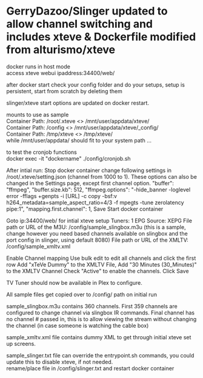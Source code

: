 # GerryDazoo/Slinger updated to allow channel switching and includes xteve & Dockerfile modified from alturismo/xteve

docker runs in host mode \
access xteve webui ipaddress:34400/web/

after docker start check your config folder and do your setups, setup is persistent, start from scratch by deleting them

slinger/xteve start options are updated on docker restart.

mounts to use as sample \
Container Path: /root/.xteve <> /mnt/user/appdata/xteve/ \
Container Path: /config <> /mnt/user/appdata/xteve/_config/ \
Container Path: /tmp/xteve <> /tmp/xteve/ \
while /mnt/user/appdata/ should fit to your system path ...

to test the cronjob functions \
docker exec -it "dockername" ./config/cronjob.sh

After intial run:
  Stop docker container
  change following settings in /root/.xteve/setting.json  (channel from 1000 to 1).  These options can also be changed in the Settings page, except first channel option.
    "buffer": "ffmpeg",
    "buffer.size.kb": 512,
    "ffmpeg.options": "-hide_banner -loglevel error -fflags +genpts -i [URL] -c copy -bsf:v h264_metadata=sample_aspect_ratio=4/3 -f mpegts -tune zerolatency pipe:1",
    "mapping.first.channel": 1,
  Save
  Start docker container

Goto ip:34400/web/ for intial xteve setup
  Tuners: 1
  EPG Source: XEPG
  File path or URL of the M3U: /config/sample_slingbox.m3u 
      (this is a sample, change however you need based channels available on slingbox and the port config in slinger, using default 8080)
  File path or URL of the XMLTV: /config/sample_xmltv.xml

Enable Channel mapping
  Use bulk edit to edit all channels and click the first row
  Add "xTeVe Dummy" to the XMLTV File,
  Add "30 Minutes (30_Minutes)" to the XMLTV Channel
  Check "Active" to enable the channels.
  Click Save

TV Tuner should now be available in Plex to configure.

All sample files get copied over to /config/ path on initial run

sample_slingbox.m3u 
    contains 360 channels.  First 359 channels are configured to change channel via slingbox IR commands.  Final channel has no channel # passed in, this is to allow viewing the stream without changing the channel (in case someone is watching the cable box)

sample_xmltv.xml 
    file contains dummy XML to get through initial xteve set up screens.

sample_slinger.txt 
    file can override the entrypoint.sh commands, you could update this to disable xteve, if not needed.  
    rename/place file in /config/slinger.txt and restart docker container

